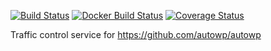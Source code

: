 [![Build Status](https://travis-ci.org/autowp/traffic.svg?branch=master)](https://travis-ci.org/autowp/traffic)
[![Docker Build Status](https://img.shields.io/docker/build/autowp/traffic.svg)](https://hub.docker.com/r/autowp/traffic/)
[![Coverage Status](https://coveralls.io/repos/github/autowp/traffic/badge.svg?branch=master)](https://coveralls.io/github/autowp/traffic?branch=master)

Traffic control service for https://github.com/autowp/autowp
